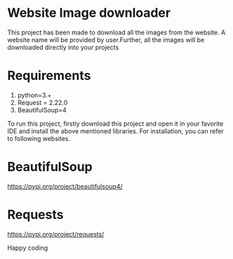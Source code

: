 # Website Image downloader
This project has been made to download all the images from the website. A website name will be provided by user.Further, all the images
will be downloaded directly into your projects


# Requirements 
1. python=3.+
2. Request = 2.22.0
3. BeautifulSoup=4 


To run this project, firstly download this project and open it in your favorite IDE and install the above mentioned libraries. 
For installation, you can refer to following websites. 


# BeautifulSoup
https://pypi.org/project/beautifulsoup4/

# Requests 
https://pypi.org/project/requests/ 


Happy coding


